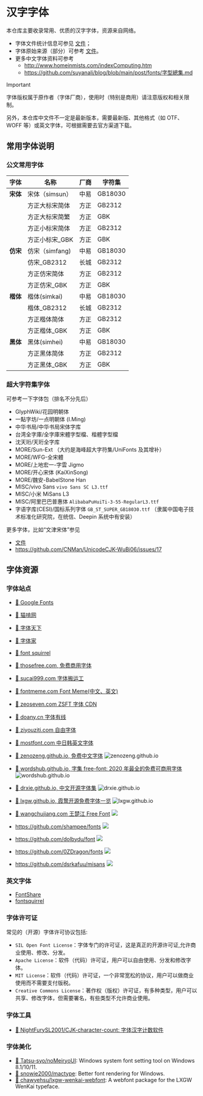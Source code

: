 # 汉字字体

本仓库主要收录常用、优质的汉字字体，资源来自网络。

- 字体文件统计信息可参见 [文件](./stats.tsv)；
- 字体原始来源（部分）可参考 [文件](./sources.tsv)。
- 更多中文字体资料可参考
  - <http://www.homeinmists.com/indexComputing.htm>
  - <https://github.com/suyanali/blog/blob/main/post/fonts/字型總集.md>

> [!IMPORTANT]
>
> 字体版权属于原作者（字体厂商），使用时（特别是商用）请注意版权和相关限制。
>
> 另外，本仓库中文件不一定是最新版本，需要最新版、其他格式（如 OTF、WOFF 等）或英文字体，可根据需要去官方渠道下载。

## 常用字体说明

### 公文常用字体

| 字体     | 名称            | 厂商 | 字符集  |
| -------- | --------------- | ---- | ------- |
| **宋体** | 宋体（simsun）  | 中易 | GB18030 |
|          | 方正大标宋简体  | 方正 | GB2312  |
|          | 方正大标宋简繁  | 方正 | GBK     |
|          | 方正小标宋简体  | 方正 | GB2312  |
|          | 方正小标宋\_GBK | 方正 | GBK     |
| **仿宋** | 仿宋（simfang)  | 中易 | GB18030 |
|          | 仿宋\_GB2312    | 长城 | GB2312  |
|          | 方正仿宋简体    | 方正 | GB2312  |
|          | 方正仿宋\_GBK   | 方正 | GBK     |
| **楷体** | 楷体(simkai)    | 中易 | GB18030 |
|          | 楷体\_GB2312    | 长城 | GB2312  |
|          | 方正楷体简体    | 方正 | GB2312  |
|          | 方正楷体\_GBK   | 方正 | GBK     |
| **黑体** | 黑体(simhei)    | 中易 | GB18030 |
|          | 方正黑体简体    | 方正 | GB2312  |
|          | 方正黑体\_GBK   | 方正 | GBK     |

### 超大字符集字体

可参考一下字体包（排名不分先后）

- GlyphWiki/花园明朝体
- 一點字坊/一点明朝体 (I.Ming)
- 中华书局/中华书局宋体字库
- 台湾全字庫/全字庫宋體字型檔、楷體字型檔
- 沈天珩/天珩全字库
- MORE/Sun-Ext （大约是海峰超大字符集/UniFonts 及其增补）
- MORE/WFG-全宋體
- MORE/上地宏一-字雲 Jigmo
- MORE/开心宋体 (KaiXinSong)
- MORE/魏安-BabelStone Han
- MISC/vivo Sans `vivo Sans SC L3.ttf`
- MISC/小米 MiSans L3
- MISC/阿里巴巴普惠体 `AlibabaPuHuiTi-3-55-RegularL3.ttf`
- 字语字库(CESI)/国标系列字体 `GB_ST_SUPER_GB18030.ttf` （隶属中国电子技术标准化研究院，在统信、Deepin 系统中有安装）

更多字体，比如“文津宋体”参见

- [文件](./sources.tsv)
- <https://github.com/CNMan/UnicodeCJK-WuBi06/issues/17>

## 字体资源

### 字体站点

- [:link: Google Fonts](https://fonts.google.com)
- [:link: 猫啃网](https://www.maoken.com)
- [:link: 字体天下](https://www.fonts.net.cn)
- [:link: 字体家](https://www.zitijia.com)
- [:link: font squirrel](https://www.fontsquirrel.com)
- [:link: thosefree.com, 免费商用字体](https://www.thosefree.com/design/fonts)
- [:link: sucai999.com 字体搬运工](https://font.sucai999.com)
- [:link: fontmeme.com Font Meme(中文、英文)](https://fontmeme.com/ziti/chinese-fonts/)
- [:link: zeoseven.com ZSFT 字体 CDN](https://fonts.zeoseven.com)
- [:link: doany.cn 字体有线](https://font.doany.cn)
- [:link: ziyouziti.com 自由字体](https://ziyouziti.com)
- [:link: mostfont.com 中日韩英文字体](https://www.mostfont.com/zh-cn/font/categories/chinese)

- [:link: zenozeng.github.io, 免费中文字体](https://zenozeng.github.io/Free-Chinese-Fonts/) ![zenozeng.github.io](https://img.shields.io/github/last-commit/zenozeng/Free-Chinese-Fonts?style=flat-square)
- [:link: wordshub.github.io, 字集 free-font: 2020 年最全的免费可商用字体](https://wordshub.github.io/free-font/) ![wordshub.github.io](https://img.shields.io/github/last-commit/wordshub/free-font?style=flat-square)
- [:link: drxie.github.io, 中文开源字体集](https://drxie.github.io/OSFCC/) ![drxie.github.io](https://img.shields.io/github/last-commit/DrXie/OSFCC?style=flat-square)
- [:link: lxgw.github.io, 霞鹜开源免费字体一览](https://lxgw.github.io/2021/01/15/Lxgw-Opensource-Chinese-Fonts/) ![lxgw.github.io](https://img.shields.io/github/last-commit/lxgw/lxgw.github.io?style=flat-square&path=_posts/2021-01-15-Lxgw-Opensource-Chinese-Fonts.md)
- [:link: wangchujiang.com 王楚江 Free Font](https://wangchujiang.com/free-font/) [![](https://img.shields.io/github/last-commit/jaywcjlove/free-font?style=flat-square)](https://github.com/jaywcjlove/free-font)

- <https://github.com/shampee/fonts> ![](https://img.shields.io/github/last-commit/shampee/fonts?style=flat-square)
- <https://github.com/dolbydu/font> ![](https://img.shields.io/github/last-commit/dolbydu/font?style=flat-square)
- <https://github.com/0ZDragon/fonts> ![](https://img.shields.io/github/last-commit/0ZDragon/fonts?style=flat-square)
- <https://github.com/dsrkafuu/misans> ![](https://img.shields.io/github/last-commit/dsrkafuu/misans?style=flat-square)

### 英文字体

- [FontShare](https://www.fontshare.com)
- [fontsquirrel](https://www.fontsquirrel.com)

### 字体许可证

常见的（开源）字体许可协议包括:

- `SIL Open Font License`：字体专门的许可证，这是真正的开源许可证,允许商业使用、修改、分发。
- `Apache License`：软件（代码）许可证，用户可以自由使用、分发和修改字体。
- `MIT License`：软件（代码）许可证，一个非常宽松的协议，用户可以做商业使用而不需要支付版税。
- `Creative Commons License`：著作权（版权）许可证，有多种类型，用户可以共享、修改字体，但需要署名，有些类型不允许商业使用。

### 字体工具

- [:link: NightFurySL2001/CJK-character-count: 字体汉字计数软件](https://github.com/NightFurySL2001/CJK-character-count)

### 字体美化

- [:link: Tatsu-syo/noMeiryoUI](https://github.com/Tatsu-syo/noMeiryoUI): Windows system font setting tool on Windows 8.1/10/11.
- [:link: snowie2000/mactype](https://github.com/snowie2000/mactype): Better font rendering for Windows.
- [:link: chawyehsu/lxgw-wenkai-webfont](https://github.com/chawyehsu/lxgw-wenkai-webfont): A webfont package for the LXGW WenKai typeface.

